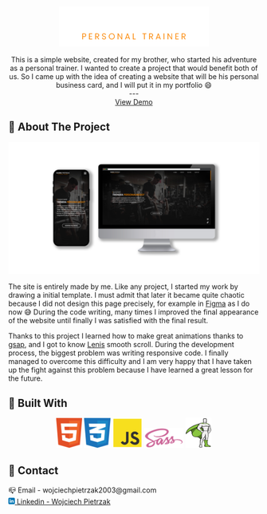<a name="readme-top"></a>

<br />
<div align="center">
    <img src="src/img/github/darek_logo-github.png" alt="Darek Pietrzak Logo" width="300" height="80">

  <p align="center">
    This is a simple website, created for my brother, who started his adventure as a personal trainer. I wanted to create a project that would benefit both of us. So I came up with the idea of creating a website that will be his personal business card, and I will put it in my portfolio 😄
    <br />
    ---
    <br />
    <a href="https://darekpietrzak.online/">View Demo</a>
  </p>
</div>

## 📝 About The Project

[![Product Name Screen Shot][product-screenshot]](https://darekpietrzak.online/)

The site is entirely made by me. Like any project, I started my work by drawing a initial template. I must admit that later it became quite chaotic because I did not design this page precisely, for example in <a href="https://www.figma.com/">Figma</a> as I do now 😅
During the code writing, many times I improved the final appearance of the website until finally I was satisfied with the final result.

Thanks to this project I learned how to make great animations thanks to <a href="https://greensock.com/gsap/">gsap</a>, and I got to know <a href="https://lenis.studiofreight.com/">Lenis</a> smooth scroll. During the development process, the biggest problem was writing responsive code. I finally managed to overcome this difficulty and I am very happy that I have taken up the fight against this problem because I have learned a great lesson for the future.

## 🧰 Built With

<p align="center">
<img height="60" src="src/img/github/html5.svg"/>
<img height="60" src="src/img/github/css3.svg"/>
<img height="60" src="src/img/github/javascript.svg"/>
<img height="40" src="src/img/github/sass.svg"/>
<img height="60" src="src/img/github/gsap-greensock.svg"/>
</p>

## 💼 Contact

<p align="left">
📪 Email - wojciechpietrzak2003@gmail.com
<br />
<a href="https://www.linkedin.com/in/wojciech-pietrzak-238a25262/"><img height="13" src="src/img/github/linkedin.svg"/> Linkedin - Wojciech Pietrzak</a>
</p>

[contributors-shield]: https://img.shields.io/github/contributors/github_username/repo_name.svg?style=for-the-badge
[contributors-url]: https://github.com/github_username/repo_name/graphs/contributors
[forks-shield]: https://img.shields.io/github/forks/github_username/repo_name.svg?style=for-the-badge
[forks-url]: https://github.com/github_username/repo_name/network/members
[stars-shield]: https://img.shields.io/github/stars/github_username/repo_name.svg?style=for-the-badge
[stars-url]: https://github.com/github_username/repo_name/stargazers
[linkedin-shield]: https://img.shields.io/badge/-LinkedIn-black.svg?style=for-the-badge&logo=linkedin&colorB=555
[linkedin-url]: https://www.linkedin.com/in/wojciech-pietrzak-238a25262/
[product-screenshot]: src/img/github/website_bg.png

